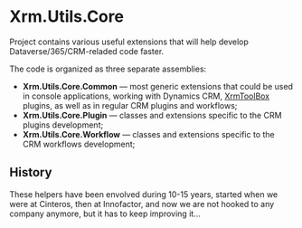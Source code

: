 # Xrm.Utils.Core

Project contains various useful extensions that will help develop Dataverse/365/CRM-reladed code faster.

The code is organized as three separate assemblies:

* **Xrm.Utils.Core.Common** — most generic extensions that could be used in console applications, working with Dynamics CRM, [XrmToolBox](https://www.xrmtoolbox.com/) plugins, as well as in regular CRM plugins and workflows;
* **Xrm.Utils.Core.Plugin** — classes and extensions specific to the CRM plugins development;
* **Xrm.Utils.Core.Workflow** — classes and extensions specific to the CRM workflows development;

## History
These helpers have been envolved during 10-15 years, started when we were at Cinteros, then at Innofactor, and now we are not hooked to any company anymore, but it has to keep improving it...

